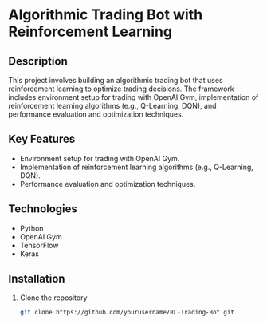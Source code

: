 # Algorithmic Trading Bot with Reinforcement Learning

## Description
This project involves building an algorithmic trading bot that uses reinforcement learning to optimize trading decisions. The framework includes environment setup for trading with OpenAI Gym, implementation of reinforcement learning algorithms (e.g., Q-Learning, DQN), and performance evaluation and optimization techniques.

## Key Features
- Environment setup for trading with OpenAI Gym.
- Implementation of reinforcement learning algorithms (e.g., Q-Learning, DQN).
- Performance evaluation and optimization techniques.

## Technologies
- Python
- OpenAI Gym
- TensorFlow
- Keras

## Installation
1. Clone the repository
   ```sh
   git clone https://github.com/yourusername/RL-Trading-Bot.git
